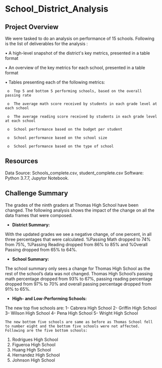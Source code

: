 # School_District_Analysis
## Project Overview
We were tasked to do an analysis on performance of 15 schools. Following is the list of deliverables for the analysis :

  •	A high-level snapshot of the district's key metrics, presented in a table format
  
  •	An overview of the key metrics for each school, presented in a table format
  
  •	Tables presenting each of the following metrics:  
   
     o	Top 5 and bottom 5 performing schools, based on the overall passing rate

     o	The average math score received by students in each grade level at each school

     o	The average reading score received by students in each grade level at each school

     o	School performance based on the budget per student

     o	School performance based on the school size 

     o	School performance based on the type of school

## Resources
Data Source: Schools_complete.csv, student_complete.csv
Software: Python 3.7.7, Jupytor Notebook.

## Challenge Summary
The grades of the ninth graders at Thomas High School have been changed. The following analysis shows the impact of the change on all the data frames that were composed. 
-	**District Summary:**

With the updated grades we see a negative change, of one percent, in all three percentages that were calculated. %Passing Math dropped to 74% from 75%, %Passing Reading dropped from 86% to 85% and %Overall Passing dropped from 65% to 64%. 
 
-	**School Summary:**

  The school summary only sees a change for Thomas High School as the rest of the school’s data was not changed. 
  Thomas High School’s passing math percentage dropped from 93% to 67%, passing reading percentage dropped from 97% to 70% and overall     passing percentage dropped from 91% to 65%.
 
-	**High- and Low-Performing Schools:**

  The new top five schools are:
  1-	Cabrera High School
  2-	Griffin High School
  3-	Wilson High School
  4-	Pena High School
  5-	Wright High School

    The new bottom five schools are same as before as Thomas School fell to number eight and the bottom five schools were not affected.     Following are the five bottom schools:

  1.	Rodrigues High School
  2.	Figueroa High School
  3.	Huang High School
  4.	Hernandez High School
  5.	Johnson High School

